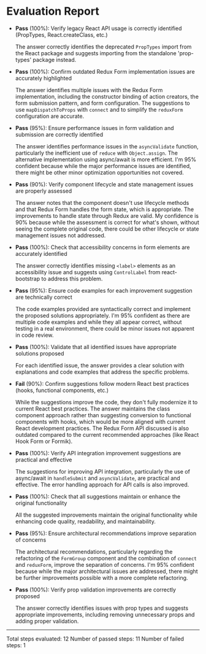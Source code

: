# Evaluation Report

- **Pass** (100%): Verify legacy React API usage is correctly identified (PropTypes, React.createClass, etc.)
  
  The answer correctly identifies the deprecated `PropTypes` import from the React package and suggests importing from the standalone 'prop-types' package instead.

- **Pass** (100%): Confirm outdated Redux Form implementation issues are accurately highlighted
  
  The answer identifies multiple issues with the Redux Form implementation, including the constructor binding of action creators, the form submission pattern, and form configuration. The suggestions to use `mapDispatchToProps` with `connect` and to simplify the `reduxForm` configuration are accurate.

- **Pass** (95%): Ensure performance issues in form validation and submission are correctly identified
  
  The answer identifies performance issues in the `asyncValidate` function, particularly the inefficient use of `reduce` with `Object.assign`. The alternative implementation using async/await is more efficient. I'm 95% confident because while the major performance issues are identified, there might be other minor optimization opportunities not covered.

- **Pass** (90%): Verify component lifecycle and state management issues are properly assessed
  
  The answer notes that the component doesn't use lifecycle methods and that Redux Form handles the form state, which is appropriate. The improvements to handle state through Redux are valid. My confidence is 90% because while the assessment is correct for what's shown, without seeing the complete original code, there could be other lifecycle or state management issues not addressed.

- **Pass** (100%): Check that accessibility concerns in form elements are accurately identified
  
  The answer correctly identifies missing `<label>` elements as an accessibility issue and suggests using `ControlLabel` from react-bootstrap to address this problem.

- **Pass** (95%): Ensure code examples for each improvement suggestion are technically correct
  
  The code examples provided are syntactically correct and implement the proposed solutions appropriately. I'm 95% confident as there are multiple code examples and while they all appear correct, without testing in a real environment, there could be minor issues not apparent in code review.

- **Pass** (100%): Validate that all identified issues have appropriate solutions proposed
  
  For each identified issue, the answer provides a clear solution with explanations and code examples that address the specific problems.

- **Fail** (90%): Confirm suggestions follow modern React best practices (hooks, functional components, etc.)
  
  While the suggestions improve the code, they don't fully modernize it to current React best practices. The answer maintains the class component approach rather than suggesting conversion to functional components with hooks, which would be more aligned with current React development practices. The Redux Form API discussed is also outdated compared to the current recommended approaches (like React Hook Form or Formik).

- **Pass** (100%): Verify API integration improvement suggestions are practical and effective
  
  The suggestions for improving API integration, particularly the use of async/await in `handleSubmit` and `asyncValidate`, are practical and effective. The error handling approach for API calls is also improved.

- **Pass** (100%): Check that all suggestions maintain or enhance the original functionality
  
  All the suggested improvements maintain the original functionality while enhancing code quality, readability, and maintainability.

- **Pass** (95%): Ensure architectural recommendations improve separation of concerns
  
  The architectural recommendations, particularly regarding the refactoring of the `FormGroup` component and the combination of `connect` and `reduxForm`, improve the separation of concerns. I'm 95% confident because while the major architectural issues are addressed, there might be further improvements possible with a more complete refactoring.

- **Pass** (100%): Verify prop validation improvements are correctly proposed
  
  The answer correctly identifies issues with prop types and suggests appropriate improvements, including removing unnecessary props and adding proper validation.

---

Total steps evaluated: 12
Number of passed steps: 11
Number of failed steps: 1